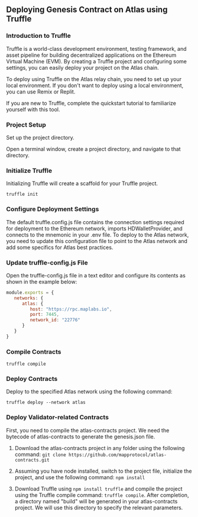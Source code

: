 ## Deploying Genesis Contract on Atlas using Truffle

### Introduction to Truffle

Truffle is a world-class development environment, testing framework, and asset pipeline for building decentralized
applications on the Ethereum Virtual Machine (EVM). By creating a Truffle project and configuring some settings, you can
easily deploy your project on the Atlas chain.

To deploy using Truffle on the Atlas relay chain, you need to set up your local environment. If you don't want to deploy
using a local environment, you can use Remix or Replit.

If you are new to Truffle, complete the quickstart tutorial to familiarize yourself with this tool.

### Project Setup

Set up the project directory.

Open a terminal window, create a project directory, and navigate to that directory.

### Initialize Truffle

Initializing Truffle will create a scaffold for your Truffle project.

```shell
truffle init
```

### Configure Deployment Settings

The default truffle.config.js file contains the connection settings required for deployment to the Ethereum network,
imports HDWalletProvider, and connects to the mnemonic in your .env file. To deploy to the Atlas network, you need to
update this configuration file to point to the Atlas network and add some specifics for Atlas best practices.

### Update truffle-config.js File

Open the truffle-config.js file in a text editor and configure its contents as shown in the example below:

```js
module.exports = {
   networks: {
      atlas: {
         host: "https://rpc.maplabs.io",
         port: 7445,
         network_id: "22776"
      }
   }
}
```

### Compile Contracts

```shell
truffle compile
```

### Deploy Contracts

Deploy to the specified Atlas network using the following command:

```shell
truffle deploy --network atlas
```

### Deploy Validator-related Contracts

First, you need to compile the atlas-contracts project. We need the bytecode of atlas-contracts to generate the
genesis.json file.

1. Download the atlas-contracts project in any folder using the following
   command: `git clone https://github.com/mapprotocol/atlas-contracts.git`
2. Assuming you have node installed, switch to the project file, initialize the project, and use the following
   command: `npm install`

3. Download Truffle using `npm install truffle` and compile the project using the Truffle compile
   command: `truffle compile`. After completion, a directory named "build" will be generated in your atlas-contracts
   project. We will use this directory to specify the relevant parameters.